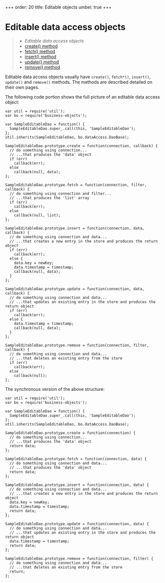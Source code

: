 +++
order: 20
title: Editable objects
umbel: true
+++

# Editable data access objects

> * _Editable data access objects_
> * [create() method](editable/create)
> * [fetch() method](editable/fetch)
> * [insert() method](editable/insert)
> * [update() method](editable/update)
> * [remove() method](editable/remove)

Editable data access objects usually have `create()`, `fetch*()`, `insert()`, `update()`
and `remove()` methods. The methods are described detailed on their own pages.

The following code portion shows the full picture of an editable data access object: 

```
var util = require('util');
var bo = require('business-objects');

var SampleEditableDao = function() {
  SampleEditableDao.super_.call(this, 'SampleEditableDao');
};
util.inherits(SampleEditableDao, bo.dataAccess.DaoBase);

SampleEditableDao.prototype.create = function(connection, callback) {
  // do something using connection...
  // ...that produces the 'data' object
  if (err)
    callback(err);
  else
    callback(null, data);
};

SampleEditableDao.prototype.fetch = function(connection, filter, callback) {
  // do something using connection and filter...
  // ...that produces the 'list' array
  if (err)
    callback(err);
  else
    callback(null, list);
};

SampleEditableDao.prototype.insert = function(connection, data, callback) {
  // do something using connection and data...
  // ...that creates a new entry in the store and produces the return object
  if (err)
    callback(err);
  else {
    data.key = newKey;
    data.timestamp = timestamp;
    callback(null, data);
  }
};

SampleEditableDao.prototype.update = function(connection, data, callback) {
  // do something using connection and data...
  // ...that updates an existing entry in the store and produces the return object
  if (err)
    callback(err);
  else {
    data.timestamp = timestamp;
    callback(null, data);
  }
};

SampleEditableDao.prototype.remove = function(connection, filter, callback) {
  // do something using connection and data...
  // ...that deletes an existing entry from the store
  if (err)
    callback(err);
  else
    callback(null);
};
```

The synchronous version of the above structure:

```
var util = require('util');
var bo = require('business-objects');

var SampleEditableDao = function() {
  SampleEditableDao.super_.call(this, 'SampleEditableDao');
};
util.inherits(SampleEditableDao, bo.dataAccess.DaoBase);

SampleEditableDao.prototype.create = function(connection) {
  // do something using connection...
  // ...that produces the 'data' object
  return data;
};

SampleEditableDao.prototype.fetch = function(connection, data) {
  // do something using connection and data...
  // ...that produces the 'data' object
  return data;
};

SampleEditableDao.prototype.insert = function(connection, data) {
  // do something using connection and data...
  // ...that creates a new entry in the store and produces the return object
  data.key = newKey;
  data.timestamp = timestamp;
  return data;
};

SampleEditableDao.prototype.update = function(connection, data) {
  // do something using connection and data...
  // ...that updates an existing entry in the store and produces the return object
  data.timestamp = timestamp;
  return data;
};

SampleEditableDao.prototype.remove = function(connection, filter) {
  // do something using connection and data...
  // ...that deletes an existing entry from the store
  return;
};
```
